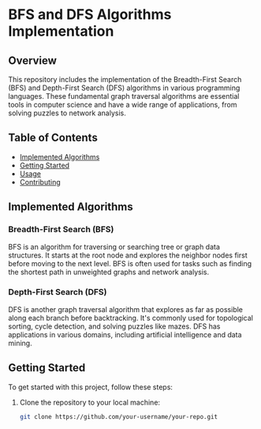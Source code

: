 # BFS and DFS Algorithms Implementation

## Overview

This repository includes the implementation of the Breadth-First Search (BFS) and Depth-First Search (DFS) algorithms in various programming languages. These fundamental graph traversal algorithms are essential tools in computer science and have a wide range of applications, from solving puzzles to network analysis.

## Table of Contents

- [Implemented Algorithms](#implemented-algorithms)
- [Getting Started](#getting-started)
- [Usage](#usage)
- [Contributing](#contributing)

## Implemented Algorithms

### Breadth-First Search (BFS)

BFS is an algorithm for traversing or searching tree or graph data structures. It starts at the root node and explores the neighbor nodes first before moving to the next level. BFS is often used for tasks such as finding the shortest path in unweighted graphs and network analysis.

### Depth-First Search (DFS)

DFS is another graph traversal algorithm that explores as far as possible along each branch before backtracking. It's commonly used for topological sorting, cycle detection, and solving puzzles like mazes. DFS has applications in various domains, including artificial intelligence and data mining.

## Getting Started

To get started with this project, follow these steps:

1. Clone the repository to your local machine:

   ```bash
   git clone https://github.com/your-username/your-repo.git
